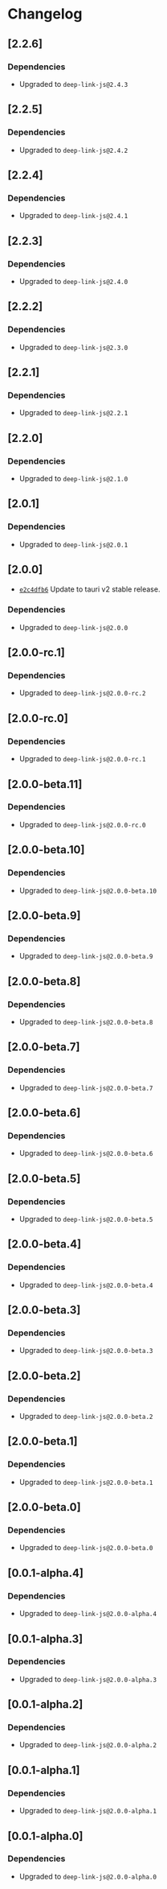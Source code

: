 # Changelog

## \[2.2.6]

### Dependencies

- Upgraded to `deep-link-js@2.4.3`

## \[2.2.5]

### Dependencies

- Upgraded to `deep-link-js@2.4.2`

## \[2.2.4]

### Dependencies

- Upgraded to `deep-link-js@2.4.1`

## \[2.2.3]

### Dependencies

- Upgraded to `deep-link-js@2.4.0`

## \[2.2.2]

### Dependencies

- Upgraded to `deep-link-js@2.3.0`

## \[2.2.1]

### Dependencies

- Upgraded to `deep-link-js@2.2.1`

## \[2.2.0]

### Dependencies

- Upgraded to `deep-link-js@2.1.0`

## \[2.0.1]

### Dependencies

- Upgraded to `deep-link-js@2.0.1`

## \[2.0.0]

- [`e2c4dfb6`](https://github.com/tauri-apps/plugins-workspace/commit/e2c4dfb6af43e5dd8d9ceba232c315f5febd55c1) Update to tauri v2 stable release.

### Dependencies

- Upgraded to `deep-link-js@2.0.0`

## \[2.0.0-rc.1]

### Dependencies

- Upgraded to `deep-link-js@2.0.0-rc.2`

## \[2.0.0-rc.0]

### Dependencies

- Upgraded to `deep-link-js@2.0.0-rc.1`

## \[2.0.0-beta.11]

### Dependencies

- Upgraded to `deep-link-js@2.0.0-rc.0`

## \[2.0.0-beta.10]

### Dependencies

- Upgraded to `deep-link-js@2.0.0-beta.10`

## \[2.0.0-beta.9]

### Dependencies

- Upgraded to `deep-link-js@2.0.0-beta.9`

## \[2.0.0-beta.8]

### Dependencies

- Upgraded to `deep-link-js@2.0.0-beta.8`

## \[2.0.0-beta.7]

### Dependencies

- Upgraded to `deep-link-js@2.0.0-beta.7`

## \[2.0.0-beta.6]

### Dependencies

- Upgraded to `deep-link-js@2.0.0-beta.6`

## \[2.0.0-beta.5]

### Dependencies

- Upgraded to `deep-link-js@2.0.0-beta.5`

## \[2.0.0-beta.4]

### Dependencies

- Upgraded to `deep-link-js@2.0.0-beta.4`

## \[2.0.0-beta.3]

### Dependencies

- Upgraded to `deep-link-js@2.0.0-beta.3`

## \[2.0.0-beta.2]

### Dependencies

- Upgraded to `deep-link-js@2.0.0-beta.2`

## \[2.0.0-beta.1]

### Dependencies

- Upgraded to `deep-link-js@2.0.0-beta.1`

## \[2.0.0-beta.0]

### Dependencies

- Upgraded to `deep-link-js@2.0.0-beta.0`

## \[0.0.1-alpha.4]

### Dependencies

- Upgraded to `deep-link-js@2.0.0-alpha.4`

## \[0.0.1-alpha.3]

### Dependencies

- Upgraded to `deep-link-js@2.0.0-alpha.3`

## \[0.0.1-alpha.2]

### Dependencies

- Upgraded to `deep-link-js@2.0.0-alpha.2`

## \[0.0.1-alpha.1]

### Dependencies

- Upgraded to `deep-link-js@2.0.0-alpha.1`

## \[0.0.1-alpha.0]

### Dependencies

- Upgraded to `deep-link-js@2.0.0-alpha.0`
